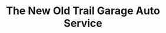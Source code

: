---
title: "The New Old Trail Garage Auto Service"
url: /santa-fe/the-new-old-trail-garage-auto-service/
shop: car repair
---